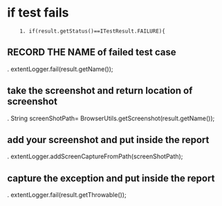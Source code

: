 # if test fails
        1. if(result.getStatus()==ITestResult.FAILURE){

## RECORD THE NAME of failed test case
.  extentLogger.fail(result.getName());

## take the screenshot and return location of screenshot

.  String screenShotPath= BrowserUtils.getScreenshot(result.getName());

## add your screenshot and put inside the report

. extentLogger.addScreenCaptureFromPath(screenShotPath);

## capture the exception and put inside the report

. extentLogger.fail(result.getThrowable());

